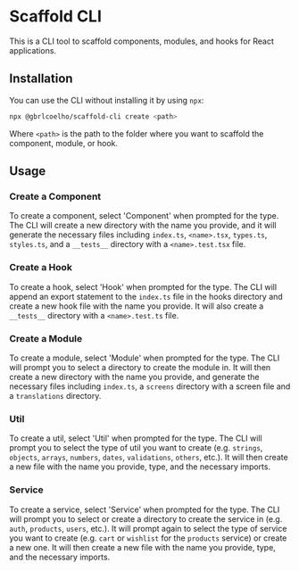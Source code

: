 # Scaffold CLI

This is a CLI tool to scaffold components, modules, and hooks for React applications.

## Installation

You can use the CLI without installing it by using `npx`:

```sh
npx @gbrlcoelho/scaffold-cli create <path>
```

Where `<path>` is the path to the folder where you want to scaffold the component, module, or hook.

## Usage

### Create a Component

To create a component, select 'Component' when prompted for the type. The CLI will create a new directory with the name you provide, and it will generate the necessary files including `index.ts`, `<name>.tsx`, `types.ts`, `styles.ts`, and a `__tests__` directory with a `<name>.test.tsx` file.

### Create a Hook

To create a hook, select 'Hook' when prompted for the type. The CLI will append an export statement to the `index.ts` file in the hooks directory and create a new hook file with the name you provide. It will also create a `__tests__` directory with a `<name>.test.ts` file.

### Create a Module

To create a module, select 'Module' when prompted for the type. The CLI will prompt you to select a directory to create the module in. It will then create a new directory with the name you provide, and generate the necessary files including `index.ts`, a `screens` directory with a screen file and a `translations` directory.

### Util

To create a util, select 'Util' when prompted for the type. The CLI will prompt you to select the type of util you want to create (e.g. `strings`, `objects`, `arrays`, `numbers`, `dates`, `validations`, `others`, etc.). It will then create a new file with the name you provide, type, and the necessary imports.

### Service

To create a service, select 'Service' when prompted for the type. The CLI will prompt you to select or create a directory to create the service in (e.g. `auth`, `products`, `users`, etc.). It will prompt again to select the type of service you want to create (e.g. `cart` or `wishlist` for the `products` service) or create a new one. It will then create a new file with the name you provide, type, and the necessary imports.
